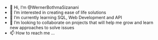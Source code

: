- 👋 Hi, I’m @WernerBothmaSizanani
- 👀 I’m interested in creating ease of life solutions
- 🌱 I’m currently learning SQL, Web Development and API
- 💞️ I’m looking to collaborate on projects that will help me grow and learn new approaches to solve issues
- 📫 How to reach me ...

<!---
WernerBothmaSizanani/WernerBothmaSizanani is a ✨ special ✨ repository because its `README.md` (this file) appears on your GitHub profile.
You can click the Preview link to take a look at your changes.
--->
